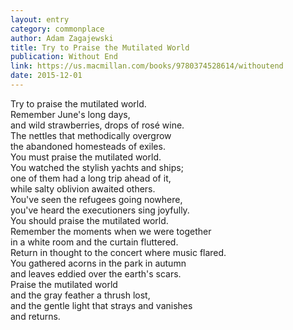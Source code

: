 ```yaml
---
layout: entry
category: commonplace
author: Adam Zagajewski
title: Try to Praise the Mutilated World
publication: Without End
link: https://us.macmillan.com/books/9780374528614/withoutend
date: 2015-12-01
---
```


Try to praise the mutilated world.
<br> Remember June's long days,
<br> and wild strawberries, drops of rosé wine.
<br> The nettles that methodically overgrow
<br> the abandoned homesteads of exiles.
<br> You must praise the mutilated world.
<br> You watched the stylish yachts and ships;
<br> one of them had a long trip ahead of it,
<br> while salty oblivion awaited others.
<br> You've seen the refugees going nowhere,
<br> you've heard the executioners sing joyfully.
<br> You should praise the mutilated world.
<br> Remember the moments when we were together
<br> in a white room and the curtain fluttered.
<br> Return in thought to the concert where music flared.
<br> You gathered acorns in the park in autumn
<br> and leaves eddied over the earth's scars.
<br> Praise the mutilated world
<br> and the gray feather a thrush lost,
<br> and the gentle light that strays and vanishes
<br> and returns.
